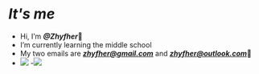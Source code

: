 # ***It's me***
-  Hi, I’m ***@Zhyfher***:bust_in_silhouette:
-  I’m currently learning the middle school
-  My two emails are ***zhyfher@gmail.com*** and ***zhyfher@outlook.com***:busts_in_silhouette:
- ![](https://img.shields.io/badge/JavaScript-323330?style=for-the-badge&logo=javascript&logoColor=F7DF1E)
-![](https://img.shields.io/badge/Scratch-4D97FF?style=for-the-badge&logo=Scratch&logoColor=white)



<!---
--->
